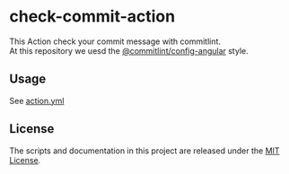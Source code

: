 # check-commit-action  

This Action check your commit message with commitlint.  
At this repository we uesd the [@commitlint/config-angular](https://github.com/conventional-changelog/commitlint/tree/master/@commitlint/config-angular) style.  

## Usage  

See [action.yml](https://github.com/HikawaRin/check-commit-action/blob/master/action.yml)

## License  

The scripts and documentation in this project are released under the [MIT License](https://github.com/HikawaRin/check-commit-action/blob/master/LICENSE).  
